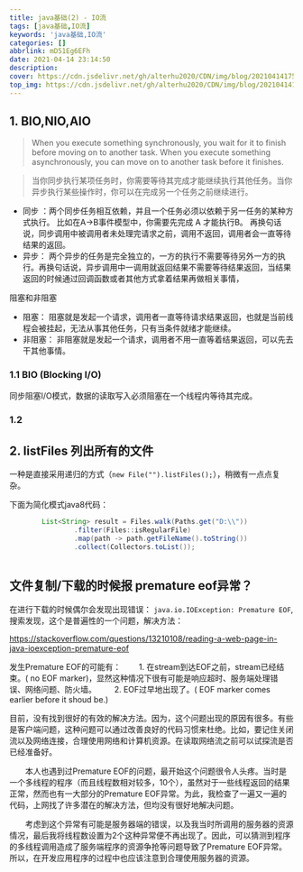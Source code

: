 ```yaml
---
title: java基础(2) - IO流
tags: [java基础,IO流]
keywords: 'java基础,IO流'
categories: []
abbrlink: mD51Eg6EFh
date: 2021-04-14 23:14:50
description:
cover: https://cdn.jsdelivr.net/gh/alterhu2020/CDN/img/blog/20210414175757.jpeg
top_img: https://cdn.jsdelivr.net/gh/alterhu2020/CDN/img/blog/20210414175757.jpeg
---
```




## 1. BIO,NIO,AIO 

> When you execute something synchronously, you wait for it to finish before moving on to another task. When you execute something asynchronously, you can move on to another task before it finishes.

> 当你同步执行某项任务时，你需要等待其完成才能继续执行其他任务。当你异步执行某些操作时，你可以在完成另一个任务之前继续进行。

- 同步 ：两个同步任务相互依赖，并且一个任务必须以依赖于另一任务的某种方式执行。 比如在A->B事件模型中，你需要先完成 A 才能执行B。 再换句话说，同步调用中被调用者未处理完请求之前，调用不返回，调用者会一直等待结果的返回。
- 异步： 两个异步的任务是完全独立的，一方的执行不需要等待另外一方的执行。再换句话说，异步调用中一调用就返回结果不需要等待结果返回，当结果返回的时候通过回调函数或者其他方式拿着结果再做相关事情，

阻塞和非阻塞

- 阻塞： 阻塞就是发起一个请求，调用者一直等待请求结果返回，也就是当前线程会被挂起，无法从事其他任务，只有当条件就绪才能继续。
- 非阻塞： 非阻塞就是发起一个请求，调用者不用一直等着结果返回，可以先去干其他事情。


### 1.1  BIO (Blocking I/O)

同步阻塞I/O模式，数据的读取写入必须阻塞在一个线程内等待其完成。

### 1.2 


## 2. listFiles 列出所有的文件

一种是直接采用递归的方式（`new File("").listFiles();`），稍微有一点点复杂。

下面为简化模式java8代码：

```java
        List<String> result = Files.walk(Paths.get("D:\\"))
                .filter(Files::isRegularFile)
                .map(path -> path.getFileName().toString())
                .collect(Collectors.toList());
        
```

## 文件复制/下载的时候报 premature eof异常？

在进行下载的时候偶尔会发现出现错误： `java.io.IOException: Premature EOF`,搜索发现，这个是普遍性的一个问题，解决方法：

<https://stackoverflow.com/questions/13210108/reading-a-web-page-in-java-ioexception-premature-eof>

发生Premature EOF的可能有：
　　1. 在stream到达EOF之前，stream已经结束。( no EOF marker)，显然这种情况下很有可能是响应超时、服务端处理错误、网络问题、防火墙。
　　2. EOF过早地出现了。( EOF marker comes earlier before it shoud be.)

目前，没有找到很好的有效的解决方法。因为，这个问题出现的原因有很多。有些是客户端问题，这种问题可以通过改善良好的代码习惯来杜绝。比如，要记住关闭流以及网络连接，合理使用网络和计算机资源。在读取网络流之前可以试探流是否已经准备好。

　　本人也遇到过Premature EOF的问题，最开始这个问题很令人头疼。当时是一个多线程的程序（而且线程数相对较多，10个），虽然对于一些线程返回的结果正常，然而也有一大部分的Premature EOF异常。为此，我检查了一遍又一遍的代码，上网找了许多潜在的解决方法，但均没有很好地解决问题。

　　考虑到这个异常有可能是服务器端的错误，以及我当时所调用的服务器的资源情况，最后我将线程数设置为2个这种异常便不再出现了。因此，可以猜测到程序的多线程调用造成了服务端程序的资源争抢等问题导致了Premature EOF异常。所以，在开发应用程序的过程中也应该注意到合理使用服务器的资源。



